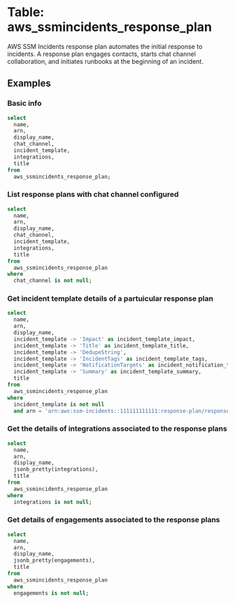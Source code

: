 # Table: aws_ssmincidents_response_plan

AWS SSM Incidents response plan automates the initial response to incidents. A response plan engages contacts, starts chat channel collaboration, and initiates runbooks at the beginning of an incident.

## Examples

### Basic info

```sql
select
  name,
  arn,
  display_name,
  chat_channel,
  incident_template,
  integrations,
  title
from
  aws_ssmincidents_response_plan;
```


### List response plans with chat channel configured

```sql
select
  name,
  arn,
  display_name,
  chat_channel,
  incident_template,
  integrations,
  title
from
  aws_ssmincidents_response_plan
where
  chat_channel is not null;
```

### Get incident template details of a partuicular response plan

```sql
select
  name,
  arn,
  display_name,
  incident_template -> 'Impact' as incident_template_impact,
  incident_template -> 'Title' as incident_template_title,
  incident_template -> 'DedupeString',
  incident_template -> 'IncidentTags' as incident_template_tags,
  incident_template -> 'NotificationTargets' as incident_notification_targets,
  incident_template -> 'Summary' as incident_template_summary,
  title
from
  aws_ssmincidents_response_plan
where
  incident_template is not null
  and arn = 'arn:aws:ssm-incidents::111111111111:response-plan/response-plan-test';
```

### Get the details of integrations associated to the response plans

```sql
select
  name,
  arn,
  display_name,
  jsonb_pretty(integrations),
  title
from
  aws_ssmincidents_response_plan
where
  integrations is not null;
```

### Get details of engagements associated to the response plans

```sql
select
  name,
  arn,
  display_name,
  jsonb_pretty(engagements),
  title
from
  aws_ssmincidents_response_plan
where
  engagements is not null;
```